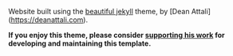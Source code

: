 Website built using the [beautiful jekyll](https://github.com/daattali/beautiful-jekyll) theme, by [Dean Attali] (https://deanattali.com).

**If you enjoy this theme, please consider [supporting his work](https://www.paypal.me/daattali/20) for developing and maintaining this template.**
